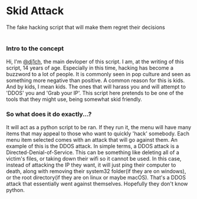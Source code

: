 # Skid Attack
The fake hacking script that will make them regret their decisions
#
### Intro to the concept
Hi, I'm [@dj1ch](https://github.com/dj1ch), the main devloper of this script. I am, at the writing of this script, 14 years of age. Especially in this time, hacking has become a buzzword to a lot of people. It is commonly seen in pop culture and seen as something more negative than positive. A common reason for this is kids. And by kids, I mean kids. The ones that will harass you and will attempt to 'DDOS' you and 'Grab your IP'. This script here pretends to be one of the tools that they might use, being somewhat skid friendly.

### So what does it do exactly...?
It will act as a python script to be ran. If they run it, the menu will have many items that may appeal to those who want to quickly 'hack' somebody. Each menu item selected comes with an attack that will go against them. An example of this is the DDOS attack. In simple terms, a DDOS attack is a Directed-Denial-of-Service. This can be something like deleting all of a victim's files, or taking down their wifi so it cannot be used. In this case, instead of attacking the IP they want, it will just ping their computer to death, along with removing their system32 folder(if they are on windows), or the root directory(if they are on linux or maybe macOS). That's a DDOS attack that essentially went against themselves. Hopefully they don't know python.
